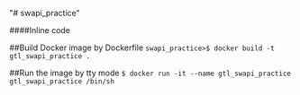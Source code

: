 "# swapi_practice" 

####Inline code

##Build Docker image by Dockerfile
`swapi_practice>$ docker build -t gtl_swapi_practice .`

##Run the image by tty mode
`$ docker run -it --name gtl_swapi_practice gtl_swapi_practice /bin/sh`
